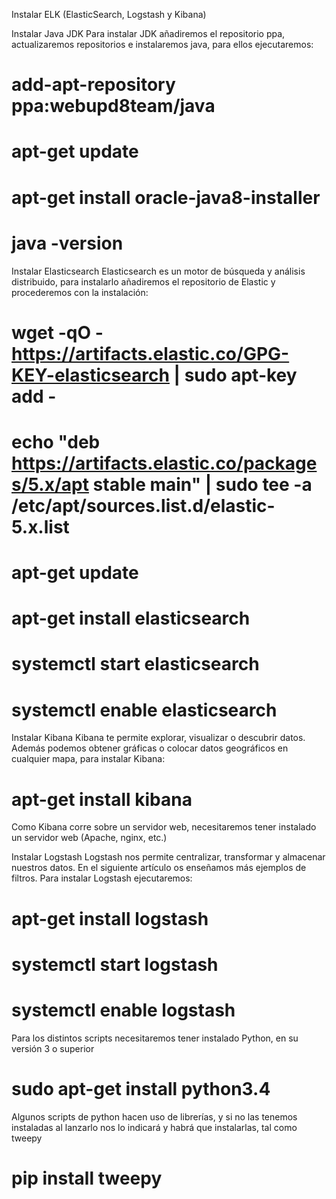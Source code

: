 Instalar ELK (ElasticSearch, Logstash y Kibana)

Instalar Java JDK
Para instalar JDK añadiremos el repositorio ppa, actualizaremos repositorios e instalaremos java, para ellos ejecutaremos:
# add-apt-repository ppa:webupd8team/java
# apt-get update
# apt-get install oracle-java8-installer
# java -version

Instalar Elasticsearch
Elasticsearch es un motor de búsqueda y análisis distribuido, para instalarlo añadiremos el repositorio de Elastic y procederemos con la instalación:
# wget -qO - https://artifacts.elastic.co/GPG-KEY-elasticsearch | sudo apt-key add -
# echo "deb https://artifacts.elastic.co/packages/5.x/apt stable main" | sudo tee -a /etc/apt/sources.list.d/elastic-5.x.list
# apt-get update
# apt-get install elasticsearch

# systemctl start elasticsearch
# systemctl enable elasticsearch

Instalar Kibana
Kibana te permite explorar, visualizar o descubrir datos. Además podemos obtener gráficas o colocar datos geográficos en cualquier mapa, para instalar Kibana:
# apt-get install kibana

Como Kibana corre sobre un servidor web, necesitaremos tener instalado un servidor web (Apache, nginx, etc.)

Instalar Logstash
Logstash nos permite centralizar, transformar y almacenar nuestros datos. En el siguiente artículo os enseñamos más ejemplos de filtros. Para instalar Logstash ejecutaremos:
# apt-get install logstash
# systemctl start logstash
# systemctl enable logstash

Para los distintos scripts necesitaremos tener instalado Python, en su versión 3 o superior
# sudo apt-get install python3.4

Algunos scripts de python hacen uso de librerías, y si no las tenemos instaladas al lanzarlo nos lo indicará y habrá que instalarlas, tal como tweepy
# pip install tweepy
